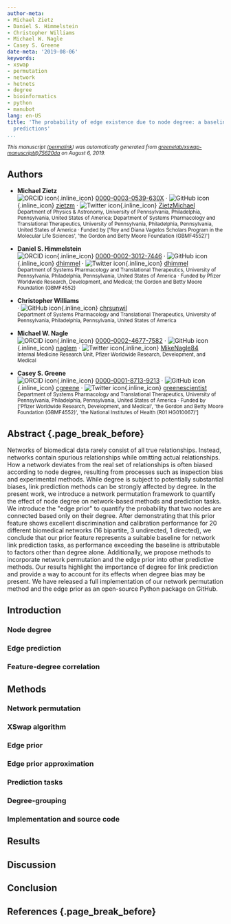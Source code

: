 ```yaml
---
author-meta:
- Michael Zietz
- Daniel S. Himmelstein
- Christopher Williams
- Michael W. Nagle
- Casey S. Greene
date-meta: '2019-08-06'
keywords:
- xswap
- permutation
- network
- hetnets
- degree
- bioinformatics
- python
- manubot
lang: en-US
title: 'The probability of edge existence due to node degree: a baseline for network-based
  predictions'
...
```







<small><em>
This manuscript
([permalink](https://greenelab.github.io/xswap-manuscript/v/75620da4cad1686945786981dc018d7873036967/))
was automatically generated
from [greenelab/xswap-manuscript@75620da](https://github.com/greenelab/xswap-manuscript/tree/75620da4cad1686945786981dc018d7873036967)
on August 6, 2019.
</em></small>

## Authors



+ **Michael Zietz**<br>
    ![ORCID icon](images/orcid.svg){.inline_icon}
    [0000-0003-0539-630X](https://orcid.org/0000-0003-0539-630X)
    · ![GitHub icon](images/github.svg){.inline_icon}
    [zietzm](https://github.com/zietzm)
    · ![Twitter icon](images/twitter.svg){.inline_icon}
    [ZietzMichael](https://twitter.com/ZietzMichael)<br>
  <small>
     Department of Physics & Astronomy, University of Pennsylvania, Philadelphia, Pennsylvania, United States of America; Department of Systems Pharmacology and Translational Therapeutics, University of Pennsylvania, Philadelphia, Pennsylvania, United States of America
     · Funded by ['Roy and Diana Vagelos Scholars Program in the Molecular Life Sciences', 'the Gordon and Betty Moore Foundation (GBMF4552)']
  </small>

+ **Daniel S. Himmelstein**<br>
    ![ORCID icon](images/orcid.svg){.inline_icon}
    [0000-0002-3012-7446](https://orcid.org/0000-0002-3012-7446)
    · ![GitHub icon](images/github.svg){.inline_icon}
    [dhimmel](https://github.com/dhimmel)
    · ![Twitter icon](images/twitter.svg){.inline_icon}
    [dhimmel](https://twitter.com/dhimmel)<br>
  <small>
     Department of Systems Pharmacology and Translational Therapeutics, University of Pennsylvania, Philadelphia, Pennsylvania, United States of America
     · Funded by Pfizer Worldwide Research, Development, and Medical; the Gordon and Betty Moore Foundation (GBMF4552)
  </small>

+ **Christopher Williams**<br>
    · ![GitHub icon](images/github.svg){.inline_icon}
    [chrsunwil](https://github.com/chrsunwil)<br>
  <small>
     Department of Systems Pharmacology and Translational Therapeutics, University of Pennsylvania, Philadelphia, Pennsylvania, United States of America
  </small>

+ **Michael W. Nagle**<br>
    ![ORCID icon](images/orcid.svg){.inline_icon}
    [0000-0002-4677-7582](https://orcid.org/0000-0002-4677-7582)
    · ![GitHub icon](images/github.svg){.inline_icon}
    [naglem](https://github.com/naglem)
    · ![Twitter icon](images/twitter.svg){.inline_icon}
    [MikeNagle84](https://twitter.com/MikeNagle84)<br>
  <small>
     Internal Medicine Research Unit, Pfizer Worldwide Research, Development, and Medical
  </small>

+ **Casey S. Greene**<br>
    ![ORCID icon](images/orcid.svg){.inline_icon}
    [0000-0001-8713-9213](https://orcid.org/0000-0001-8713-9213)
    · ![GitHub icon](images/github.svg){.inline_icon}
    [cgreene](https://github.com/cgreene)
    · ![Twitter icon](images/twitter.svg){.inline_icon}
    [greenescientist](https://twitter.com/greenescientist)<br>
  <small>
     Department of Systems Pharmacology and Translational Therapeutics, University of Pennsylvania, Philadelphia, Pennsylvania, United States of America
     · Funded by ['Pfizer Worldwide Research, Development, and Medical', 'the Gordon and Betty Moore Foundation (GBMF4552)', 'the National Institutes of Health (R01 HG010067)']
  </small>



## Abstract {.page_break_before}

Networks of biomedical data rarely consist of all true relationships.
Instead, networks contain spurious relationships while omitting actual relationships.
How a network deviates from the real set of relationships is often biased according to node degree, resulting from processes such as inspection bias and experimental methods.
While degree is subject to potentially substantial biases, link prediction methods can be strongly affected by degree.
In the present work, we introduce a network permutation framework to quantify the effect of node degree on network-based methods and prediction tasks.
We introduce the "edge prior" to quantify the probability that two nodes are connected based only on their degree.
After demonstrating that this prior feature shows excellent discrimination and calibration performance for 20 different biomedical networks (16 bipartite, 3 undirected, 1 directed), we conclude that our prior feature represents a suitable baseline for network link prediction tasks, as performance exceeding the baseline is attributable to factors other than degree alone.
Additionally, we propose methods to incorporate network permutation and the edge prior into other predictive methods.
Our results highlight the importance of degree for link prediction and provide a way to account for its effects when degree bias may be present.
We have released a full implementation of our network permutation method and the edge prior as an open-source Python package on GitHub.


## Introduction

### Node degree

### Edge prediction

### Feature-degree correlation


## Methods

### Network permutation

### XSwap algorithm

### Edge prior

### Edge prior approximation

### Prediction tasks

### Degree-grouping

### Implementation and source code


## Results


## Discussion


## Conclusion


## References {.page_break_before}

<!-- Explicitly insert bibliography here -->
<div id="refs"></div>
